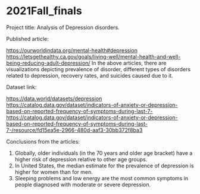 # 2021Fall_finals
Project title: Analysis of Depression disorders.

Published article:

https://ourworldindata.org/mental-health#depression
https://letsgethealthy.ca.gov/goals/living-well/mental-health-and-well-being-reducing-adult-depression/
In the above articles, there are visualizations depicting prevalence of disorder, different types of disorders related to depression, recovery rates, and suicides caused due to it.

Dataset link:

https://data.world/datasets/depression
https://catalog.data.gov/dataset/indicators-of-anxiety-or-depression-based-on-reported-frequency-of-symptoms-during-last-7-
https://catalog.data.gov/dataset/indicators-of-anxiety-or-depression-based-on-reported-frequency-of-symptoms-during-last-7-/resource/fd15ea5e-2966-480d-aaf3-30bb372f8ba3

Conclusions from the articles:

1) Globally, older individuals (in the 70 years and older age bracket) have a higher risk of depression relative to other age groups.
2) In United States, the median estimate for the prevalence of depression is higher for women than for men.
3) Sleeping problems and low energy are the most common symptoms in people diagnosed with moderate or severe depression.
